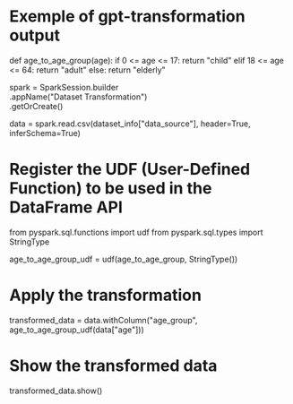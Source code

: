 # Exemple of gpt-transformation output

def age_to_age_group(age):
    if 0 <= age <= 17:
        return "child"
    elif 18 <= age <= 64:
        return "adult"
    else:
        return "elderly"

spark = SparkSession.builder \
    .appName("Dataset Transformation") \
    .getOrCreate()

data = spark.read.csv(dataset_info["data_source"], header=True, inferSchema=True)

# Register the UDF (User-Defined Function) to be used in the DataFrame API
from pyspark.sql.functions import udf
from pyspark.sql.types import StringType

age_to_age_group_udf = udf(age_to_age_group, StringType())

# Apply the transformation
transformed_data = data.withColumn("age_group", age_to_age_group_udf(data["age"]))

# Show the transformed data
transformed_data.show()